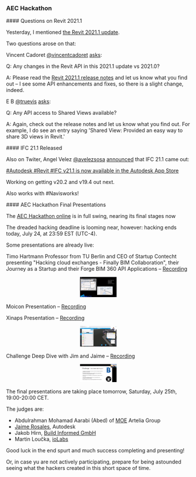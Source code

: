 <head>
<meta http-equiv="Content-Type" content="text/html; charset=utf-8">
<link rel="stylesheet" type="text/css" href="bc.css">
<script src="https://cdn.rawgit.com/google/code-prettify/master/loader/run_prettify.js" type="text/javascript"></script>
</head>

<!---

twitter:

 #RevitAPI @AutodeskForge @AutodeskRevit #bim #DynamoBim #ForgeDevCon 

&ndash; 
...

linkedin:

#bim #DynamoBim #ForgeDevCon #Revit #API #IFC #SDK #AI #VisualStudio #Autodesk #AEC #adsk

the [Revit API discussion forum](http://forums.autodesk.com/t5/revit-api-forum/bd-p/160) thread

<center>
<img src="img/" alt="" title="" width="600"/>
<p style="font-size: 80%; font-style:italic"></p>
</center>

-->

### AEC Hackathon


####<a name="2"></a> Questions on Revit 2021.1 

Yesterday, I mentioned [the Revit 2021.1 update](https://thebuildingcoder.typepad.com/blog/2020/07/revit-20211-update-and-normalising-custom-export-uv.html#2).

Two questions arose on that:

Vincent Cadoret [@vincentcadoret](https://twitter.com/vincentcadoret)
[asks](https://twitter.com/vincentcadoret/status/1286292927573090305):

Q: Any changes in the Revit API in this 2021.1 update vs 2021.0?

A: Please read
the [Revit 2021.1 release notes](https://help.autodesk.com/view/RVT/2021/ENU/?guid=RevitReleaseNotes_2021updates_2021_1_Resolved_Issues_2021_1_html) and
let us know what you find out &ndash; I see some API enhancements and fixes, so there is a slight change, indeed.

E B [@truevis](https://twitter.com/truevis)
[asks](https://twitter.com/truevis/status/1286301553096179712):

Q: Any API access to Shared Views available?

A: Again, check out the release notes and let us know what you find out.
For example, I do see an entry saying 'Shared View: Provided an easy way to share 3D views in Revit.'

####<a name="3"></a> IFC 21.1 Released

Also on Twiter, Angel Velez [@avelezsosa](https://twitter.com/avelezsosa)
[announced](https://twitter.com/avelezsosa/status/1281601656828960769) that IFC 21.1 came out:

[#Autodesk #Revit #IFC v21.1 is now available in the Autodesk App Store](https://apps.autodesk.com/RVT/en/Detail/Index?id=7265544480016320144&appLang=en&os=Win64)

Working on getting v20.2 and v19.4 out next.

Also works with #Navisworks!  

####<a name="4"></a> AEC Hackathon Final Presentations

The [AEC Hackathon online](https://www.hackaec.com) is in full swing, nearing its final stages now

The dreaded hacking deadline is looming near, however: hacking ends today, July 24, at 23:59 EST (UTC-4).

Some presentations are already live:

Timo Hartmann Professor from TU Berlin and CEO of Startup Contecht presenting "Hacking cloud exchanges - Finally BIM Collaboration", their Journey as a Startup and their Forge BIM 360 API Applications
&ndash; [Recording](https://us02web.zoom.us/webinar/register/WN_UGoFqfUhSymhDNd7IodC7g)

<center>
<img src="img/aec_hackathon_01.png" alt="AEC Hackathon" title="AEC Hackathon" width="100"/> <!-- 753 -->
</center>

Moicon Presentation
&ndash; [Recording](https://us02web.zoom.us/webinar/register/WN_Kn4dGTcWTr2ivQcnliWpdw )

Xinaps Presentation
&ndash; [Recording](https://us02web.zoom.us/webinar/register/WN_DSAec3V0Q_G6l0gBovhdrg)

<center>
<img src="img/aec_hackathon_02.png" alt="AEC Hackathon" title="AEC Hackathon" width="100"/> <!-- 753 -->
</center>

Challenge Deep Dive with Jim and Jaime
&ndash; [Recording](https://us02web.zoom.us/webinar/register/WN__Ivnm-diRJm-3llL--mWxQ)

<center>
<img src="img/aec_hackathon_03.png" alt="AEC Hackathon" title="AEC Hackathon" width="100"/> <!-- 753 -->
</center>

The final presentations are taking place tomorrow, Saturday, July 25th, 19:00-20:00 CET.

The judges are:

- Abdulrahman Mohamad Aarabi (Abed) of [MOE](https://www.moe.dk) Artelia Group
- [Jaime Rosales](https://forge.autodesk.com/author/jaime-rosales), Autodesk
- Jakob Hirn, [Build Informed GmbH](https://www.buildinformed.com)
- Martin Loučka, [ioLabs](https://iolabs.ch)

Good luck in the end spurt and much success completing and presenting!

Or, in case yu are not actively participating, prepare for being astounded seeing what the hackers created in this short space of time.

